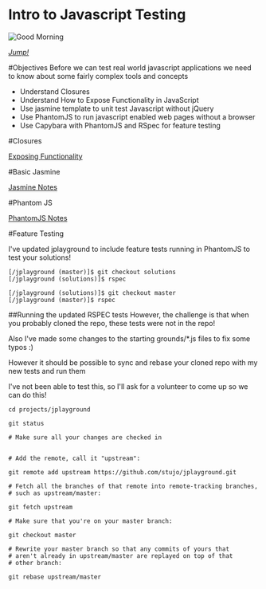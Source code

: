 Intro to Javascript Testing
==================

![Good Morning](http://clients.stujophoto.com/Portfolio/Landscapes/i-Fb8QCC7/1/L/2013-xmas-5281-L.jpg)

[_Jump!_](http://clients.stujophoto.com/)


#Objectives
Before we can test real world javascript applications we need to know about some fairly complex tools and concepts 

* Understand Closures
* Understand How to Expose Functionality in JavaScript
* Use jasmine template to unit test Javascript without jQuery
* Use PhantomJS to run javascript enabled web pages without a browser
* Use Capybara with PhantomJS and RSpec for feature testing

#Closures

[Exposing Functionality](./exposing_functions/README.md)

#Basic Jasmine

[Jasmine Notes](./jasmine/README.md)

#Phantom JS

[PhantomJS Notes](./phantomjs/PhantomJS.md)

#Feature Testing

I've updated jplayground to include feature tests running in PhantomJS to test your solutions!

    [/jplayground (master)]$ git checkout solutions
    [/jplayground (solutions)]$ rspec

    [/jplayground (solutions)]$ git checkout master
    [/jplayground (master)]$ rspec

##Running the updated RSPEC tests
However, the challenge is that when you probably cloned the repo, these tests were not in the repo!

Also I've made some changes to the starting grounds/*.js files to fix some typos :)

However it should be possible to sync and rebase your cloned repo with my new tests and run them

I've not been able to test this, so I'll ask for a volunteer to come up so we can do this!

    cd projects/jplayground

    git status

    # Make sure all your changes are checked in

	
    # Add the remote, call it "upstream":

    git remote add upstream https://github.com/stujo/jplayground.git

    # Fetch all the branches of that remote into remote-tracking branches,
    # such as upstream/master:

    git fetch upstream

    # Make sure that you're on your master branch:

    git checkout master

    # Rewrite your master branch so that any commits of yours that
    # aren't already in upstream/master are replayed on top of that
    # other branch:

    git rebase upstream/master